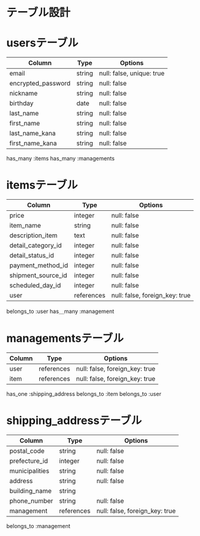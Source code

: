 # テーブル設計
# usersテーブル
| Column               | Type    | Options                     |
| -------------------- | ------- | --------------------------- |
| email                | string  | null: false, unique: true   |
| encrypted_password   | string  | null: false                 |
| nickname             | string  | null: false                 |
| birthday             | date    | null: false                 |
| last_name            | string  | null: false                 |
| first_name           | string  | null: false                 |
| last_name_kana       | string  | null: false                 |
| first_name_kana      | string  | null: false                 |

 has_many :items
 has_many :managements



# itemsテーブル
| Column             | Type           | Options                        |
| ------------------ | -------------- | ------------------------------ |
| price              | integer        | null: false                    |
| item_name          | string         | null: false                    |
| description_item   | text           | null: false                    |
| detail_category_id | integer        | null: false                    |
| detail_status_id   | integer        | null: false                    |
| payment_method_id  | integer        | null: false                    |
| shipment_source_id | integer        | null: false                    |
| scheduled_day_id   | integer        | null: false                    |
| user               | references     | null: false, foreign_key: true |

 belongs_to :user
 has＿many :management


# managementsテーブル

| Column            | Type       | Options                        |
| ----------------- | ---------- | -----------                    |
| user              | references | null: false, foreign_key: true |
| item              | references | null: false, foreign_key: true |

 has_one :shipping_address
 belongs_to :item
 belongs_to :user

# shipping_addressテーブル
| Column         | Type       | Options                        |
|--------------- | ---------- | ------------------------------ |
| postal_code    | string     | null: false                    |
| prefecture_id  | integer    | null: false                    |
| municipalities | string     | null: false                    |
| address        | string     | null: false                    |
| building_name  | string     |                                |
| phone_number   | string     | null: false                    |
| management     | references | null: false, foreign_key: true |

 belongs_to :management